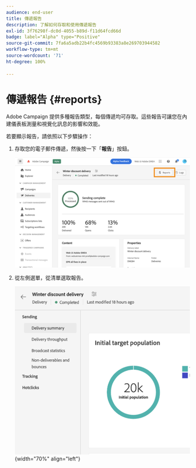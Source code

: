 ```yaml
---
audience: end-user
title: 傳遞報告
description: 了解如何存取和使用傳遞報告
exl-id: 3f76298f-dc0d-4055-b89d-f11d64fcd66d
badge: label="Alpha" type="Positive"
source-git-commit: 7fa6a5adb22b4fc4569b93383a8e269703944582
workflow-type: tm+mt
source-wordcount: '71'
ht-degree: 100%

---
```


# 傳遞報告 {#reports}

Adobe Campaign 提供多種報告類型，每個傳遞均可存取。這些報告可讓您在內建儀表板測量和視覺化訊息的影響和效能。

若要顯示報告，請依照以下步驟操作：

1. 存取您的電子郵件傳遞，然後按一下「**報告**」按鈕。

   ![](assets/reporting.png)

1. 從左側選單，從清單選取報告。

   ![](assets/reporting2.png){width="70%" align="left"}

